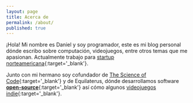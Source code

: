 ```yaml
---
layout: page
title: Acerca de
permalink: /about/
published: true
---
```


¡Hola! Mi nombre es Daniel y soy programador, este es mi blog personal dónde escribo sobre computación, videojuegos, entre otros temas que me apasionan. Actualmente trabajo para [startup norteamericana](https://www.linkedin.com/in/dacanizares/){:target='_blank'}.

Junto con mi hermano soy cofundador de [The Science of Code](http://www.thescienceofcode.com){:target='_blank'} y de Equilaterus, dónde desarrollamos software [**open-source**](https://equilaterus.github.io/){:target='_blank'} así cómo algunos [videojuegos indie](https://equilaterus.itch.io/){:target='_blank'}.
